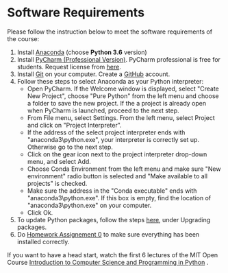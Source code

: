 # Software Requirements

Please follow the instruction below to meet the software requirements of the course: 

1. Install [Anaconda](https://www.anaconda.com/download/) 
(choose **Python 3.6** version)
2. Install [PyCharm (Professional Version)](https://www.jetbrains.com/pycharm/). 
PyCharm professional is free for students. Request license from 
[here](https://www.jetbrains.com/student/).
3. Install [Git](https://git-scm.com/download/) on your computer.
Create a [GitHub](https://github.com/) account. 
4. Follow these steps to select Anaconda as your Python interpreter: 
    * Open PyCharm. If the Welcome window is displayed, 
    select "Create New Project", choose "Pure Python" from the left menu and 
    choose a folder to save the new project. 
    If the a project is already open when PyCharm is launched, proceed to the next step.
    * From File menu, select Settings. From the left menu, 
    select Project and click on "Project Interpreter".
    * If the address of the select project interpreter 
    ends with "anaconda3\python.exe", your interpreter is correctly set up. 
    Otherwise go to the next step.
    * Click on the gear icon next to the project interpreter drop-down menu, 
    and select Add.
    * Choose Conda Environment from the left menu and 
    make sure "New environment" radio button is selected and 
    "Make available to all projects" is checked. 
    * Make sure the address in the "Conda executable" ends with 
    "anaconda3\python.exe". If this box is empty, 
    find the location of "anaconda3\python.exe" on your computer. 
    * Click Ok.
5. To update Python packages, follow the steps 
[here](https://www.jetbrains.com/help/pycharm/installing-uninstalling-and-upgrading-packages.html),
 under Upgrading packages.
6. Do [Homework Assignement 0](https://classroom.github.com/a/e2KrcmLQ) to make sure everything has been installed correctly.   

If you want to have a head start, watch the first 6 lectures of the 
MIT Open Course [Introduction to Computer Science and Programming in Python](https://ocw.mit.edu/courses/electrical-engineering-and-computer-science/6-0001-introduction-to-computer-science-and-programming-in-python-fall-2016/lecture-videos/) . 
